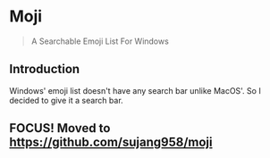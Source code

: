 # Moji

> A Searchable Emoji List For Windows

## Introduction

Windows' emoji list doesn't have any search bar unlike MacOS'.
So I decided to give it a search bar.

## FOCUS! Moved to https://github.com/sujang958/moji
